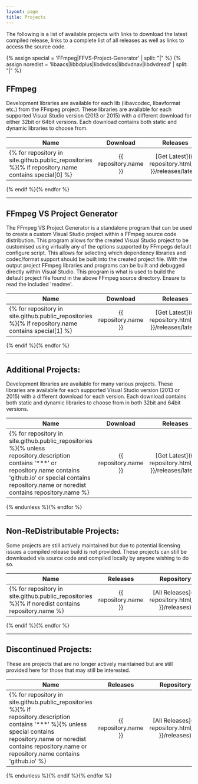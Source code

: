 ```yaml
---
layout: page
title: Projects
---
```


The following is a list of available projects with links to download the latest compiled release, links to a complete list of all releases as well as links to access the source code.

{% assign special = 'FFmpeg|FFVS-Project-Generator' | split: "|" %}
{% assign noredist = 'libaacs|libbdplus|libdvdcss|libdvdnav|libdvdread' | split: "|" %}

## FFmpeg

Development libraries are available for each lib (libavcodec, libavformat etc.) from the FFmpeg project. These libraries are available for each supported Visual Studio version (2013 or 2015) with a different download for either 32bit or 64bit versions. Each download contains both static and dynamic libraries to choose from.

| Name                  | Download                                                     | Releases                                               | Repository                                  |
| --------------------- |:------------------------------------------------------------:|:------------------------------------------------------:|:-------------------------------------------:|
{% for repository in site.github.public_repositories %}{% if repository.name contains special[0] %}| {{ repository.name }} | [Get Latest]({{ repository.html_url }}/releases/latest) | [All Releases]({{ repository.html_url }}/releases) | [View Code]({{ repository.html_url }}) |
{% endif %}{% endfor %}

* * *

## FFmpeg VS Project Generator

The FFmpeg VS Project Generator is a standalone program that can be used to create a custom Visual Studio project within a FFmpeg source code distribution. This program allows for the created Visual Studio project to be customised using virtually any of the options supported by FFmpegs default configure script. This allows for selecting which dependency libraries and codec/format support should be built into the created project file. With the output project FFmpeg libraries and programs can be built and debugged directly within Visual Studio. This program is what is used to build the default project file found in the above FFmpeg source directory. Ensure to read the included 'readme'.

| Name                  | Download                                                     | Releases                                               | Repository                                  |
| --------------------- |:------------------------------------------------------------:|:------------------------------------------------------:|:-------------------------------------------:|
{% for repository in site.github.public_repositories %}{% if repository.name contains special[1] %}| {{ repository.name }} | [Get Latest]({{ repository.html_url }}/releases/latest) | [All Releases]({{ repository.html_url }}/releases) | [View Code]({{ repository.html_url }}) |
{% endif %}{% endfor %}

* * *

## Additional Projects:

Development libraries are available for many various projects. These libraries are available for each supported Visual Studio version (2013 or 2015) with a different download for each version. Each download contains both static and dynamic libraries to choose from in both 32bit and 64bit versions.

| Name                  | Download                                                     | Releases                                               | Repository                                  |
| --------------------- |:------------------------------------------------------------:|:------------------------------------------------------:|:-------------------------------------------:|
{% for repository in site.github.public_repositories %}{% unless repository.description contains '***' or repository.name contains 'github.io' or special contains repository.name or noredist contains repository.name %}| {{ repository.name }} | [Get Latest]({{ repository.html_url }}/releases/latest) | [All Releases]({{ repository.html_url }}/releases) | [View Code]({{ repository.html_url }}) |
{% endunless %}{% endfor %}

* * *

## Non-ReDistributable Projects:

Some projects are still actively maintained but due to potential licensing issues a compiled release build is not provided. These projects can still be downloaded via source code and compiled locally by anyone wishing to do so.

| Name                  | Releases                                               | Repository                                  |
| --------------------- |:------------------------------------------------------:|:-------------------------------------------:|
{% for repository in site.github.public_repositories %}{% if noredist contains repository.name %}| {{ repository.name }} | [All Releases]({{ repository.html_url }}/releases) | [View Code]({{ repository.html_url }}) |
{% endif %}{% endfor %}

* * *

## Discontinued Projects:
These are projects that are no longer actively maintained but are still provided here for those that may still be interested.

| Name                  | Releases                                               | Repository                                  |
| --------------------- |:------------------------------------------------------:|:-------------------------------------------:|
{% for repository in site.github.public_repositories %}{% if repository.description contains '***' %}{% unless special contains repository.name or noredist contains repository.name or repository.name contains 'github.io' %}| {{ repository.name }} | [All Releases]({{ repository.html_url }}/releases) | [View Code]({{ repository.html_url }}) |
{% endunless %}{% endif %}{% endfor %}